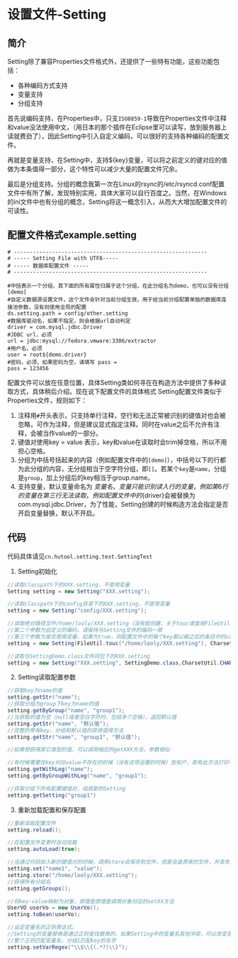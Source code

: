 设置文件-Setting
===

## 简介
Setting除了兼容Properties文件格式外，还提供了一些特有功能，这些功能包括：
- 各种编码方式支持
- 变量支持
- 分组支持

首先说编码支持，在Properties中，只支`ISO8859-1`导致在Properties文件中注释和value没法使用中文，（用日本的那个插件在Eclipse里可以读写，放到服务器上读就费劲了），因此Setting中引入自定义编码，可以很好的支持各种编码的配置文件。

再就是变量支持，在Setting中，支持${key}变量，可以将之前定义的键对应的值做为本条值得一部分，这个特性可以减少大量的配置文件冗余。

最后是分组支持。分组的概念我第一次在Linux的rsync的/etc/rsyncd.conf配置文件中有所了解，发现特别实用，具体大家可以自行百度之。当然，在Windows的ini文件中也有分组的概念，Setting将这一概念引入，从而大大增加配置文件的可读性。

## 配置文件格式example.setting

```shell
# -------------------------------------------------------------
# ----- Setting File with UTF8-----
# ----- 数据库配置文件 -----
# -------------------------------------------------------------

#中括表示一个分组，其下面的所有属性归属于这个分组，在此分组名为demo，也可以没有分组
[demo]
#自定义数据源设置文件，这个文件会针对当前分组生效，用于给当前分组配置单独的数据库连接池参数，没有则使用全局的配置
ds.setting.path = config/other.setting
#数据库驱动名，如果不指定，则会根据url自动判定
driver = com.mysql.jdbc.Driver
#JDBC url，必须
url = jdbc:mysql://fedora.vmware:3306/extractor
#用户名，必须
user = root${demo.driver}
#密码，必须，如果密码为空，请填写 pass = 
pass = 123456
```

配置文件可以放在任意位置，具体Setting类如何寻在在构造方法中提供了多种读取方式，具体稍后介绍。现在说下配置文件的具体格式
Setting配置文件类似于Properties文件，规则如下：

1. 注释用`#`开头表示，只支持单行注释，空行和无法正常被识别的键值对也会被忽略，可作为注释，但是建议显式指定注释。同时在value之后不允许有注释，会被当作value的一部分。
2. 键值对使用key = value 表示，key和value在读取时会trim掉空格，所以不用担心空格。
3. 分组为中括号括起来的内容（例如配置文件中的`[demo]`），中括号以下的行都为此分组的内容，无分组相当于空字符分组，即`[]`。若某个`key`是`name`，分组是`group`，加上分组后的key相当于group.name。
4. 支持变量，默认变量命名为 ${变量名}，变量只能识别读入行的变量，例如第6行的变量在第三行无法读取，例如配置文件中的${driver}会被替换为com.mysql.jdbc.Driver，为了性能，Setting创建的时候构造方法会指定是否开启变量替换，默认不开启。

## 代码
代码具体请见`cn.hutool.setting.test.SettingTest`

1. Setting初始化
```Java
//读取classpath下的XXX.setting，不使用变量
Setting setting = new Setting("XXX.setting");

//读取classpath下的config目录下的XXX.setting，不使用变量
setting = new Setting("config/XXX.setting");

//读取绝对路径文件/home/looly/XXX.setting（没有就创建，关于touc请查阅FileUtil）
//第二个参数为自定义的编码，请保持与Setting文件的编码一致
//第三个参数为是否使用变量，如果为true，则配置文件中的每个key都以被之后的条目中的value引用形式为 ${key}
setting = new Setting(FileUtil.touc("/home/looly/XXX.setting"), CharsetUtil.CHARSET_UTF_8, true);

//读取与SettingDemo.class文件同包下的XXX.setting
setting = new Setting("XXX.setting", SettingDemo.class,CharsetUtil.CHARSET_UTF_8, true);
```

2. Setting读取配置参数

```java
//获取key为name的值
setting.getStr("name");
//获取分组为group下key为name的值
setting.getByGroup("name", "group1");
//当获取的值为空（null或者空白字符时，包括多个空格），返回默认值
setting.getStr("name", "默认值");
//完整的带有key、分组和默认值的获得值得方法
setting.getStr("name", "group1", "默认值");

//如果想获得其它类型的值，可以调用相应的getXXX方法，参数相似

//有时候需要在key对应value不存在的时候（没有这项设置的时候）告知户，故有此方法打印一个debug日志
setting.getWithLog("name");
setting.getByGroupWithLog("name", "group1");

//获取分组下所有配置键值对，组成新的Setting
setting.getSetting("group1")
```

3. 重新加载配置和保存配置

```java
//重新读取配置文件
setting.reload();

//在配置文件变更时自动加载
setting.autoLoad(true);

//当通过代码加入新的键值对的时候，调用store会保存到文件，但是会盖原来的文件，并丢失注释
setting.set("name1", "value");
setting.store("/home/looly/XXX.setting");
//获得所有分组名
setting.getGroups();

//将key-value映射为对象，原理是原理是调用对象对应的setXX方法
UserVO userVo = new UserVo();
setting.toBean(userVo);

//设定变量名的正则表达式。
//Setting的变量替换是通过正则查找替换的，如果Setting中的变量名其他冲突，可以改变变量的定义方式
//整个正则匹配变量名，分组1匹配key的名字
setting.setVarRegex("\\$\\{(.*?)\\}");
```

